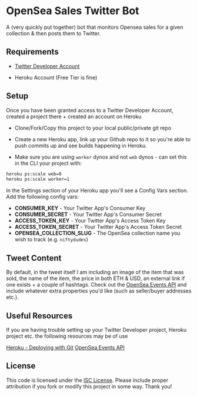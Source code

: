 # OpenSea Sales Twitter Bot

A (very quickly put together) bot that monitors Opensea sales for a given collection & then posts them to Twitter.

## Requirements

- [Twitter Developer Account](https://developer.twitter.com/en/apply-for-access)

- Heroku Account (Free Tier is fine)

## Setup

Once you have been granted access to a Twitter Developer Account, created a project there + created an account on Heroku

- Clone/Fork/Copy this project to your local public/private git repo

- Create a new Heroku app, link up your Github repo to it so you're able to push commits up and see builds happening in Heroku.

- Make sure you are using `worker` dynos and not `web` dynos - can set this in the CLI your project with:

```sh
heroku ps:scale web=0
heroku ps:scale worker=1
```

In the Settings section of your Heroku app you'll see a Config Vars section. Add the following config vars:

- **CONSUMER_KEY** - Your Twitter App's Consumer Key
- **CONSUMER_SECRET** - Your Twitter App's Consumer Secret
- **ACCESS_TOKEN_KEY** - Your Twitter App's Access Token Key
- **ACCESS_TOKEN_SECRET** - Your Twitter App's Access Token Secret
- **OPENSEA_COLLECTION_SLUG** - The OpenSea collection name you wish to track (e.g. `niftydudes`)

## Tweet Content

By default, in the tweet itself I am including an image of the item that was sold, the name of the item, the price in both ETH & USD, an external link if one exists + a couple of hashtags. Check out the [OpenSea Events API](https://docs.opensea.io/reference#retrieving-asset-events) and include whatever extra properties you'd like (such as seller/buyer addresses etc.).

## Useful Resources

If you are having trouble setting up your Twitter Developer project, Heroku project etc. the following resources may be of use

[Heroku - Deploying with Git](https://devcenter.heroku.com/articles/git)
[OpenSea Events API](https://docs.opensea.io/reference#retrieving-asset-events)

## License

This code is licensed under the [ISC License](https://choosealicense.com/licenses/isc/). Please include proper attribution if you fork or modify this project in some way. Thank you!
